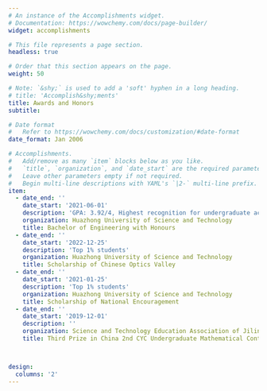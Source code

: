 ```yaml
---
# An instance of the Accomplishments widget.
# Documentation: https://wowchemy.com/docs/page-builder/
widget: accomplishments

# This file represents a page section.
headless: true

# Order that this section appears on the page.
weight: 50

# Note: `&shy;` is used to add a 'soft' hyphen in a long heading.
# title: 'Accomplish&shy;ments'
title: Awards and Honors
subtitle:

# Date format
#   Refer to https://wowchemy.com/docs/customization/#date-format
date_format: Jan 2006

# Accomplishments.
#   Add/remove as many `item` blocks below as you like.
#   `title`, `organization`, and `date_start` are the required parameters.
#   Leave other parameters empty if not required.
#   Begin multi-line descriptions with YAML's `|2-` multi-line prefix.
item:
  - date_end: ''
    date_start: '2021-06-01'
    description: 'GPA: 3.92/4, Highest recognition for undergraduate academic performance'
    organization: Huazhong University of Science and Technology
    title: Bachelor of Engineering with Honours
  - date_end: ''
    date_start: '2022-12-25'
    description: 'Top 1% students'
    organization: Huazhong University of Science and Technology
    title: Scholarship of Chinese Optics Valley
  - date_end: ''
    date_start: '2021-01-25'
    description: 'Top 1% students'
    organization: Huazhong University of Science and Technology
    title: Scholarship of National Encouragement 
  - date_end: ''
    date_start: '2019-12-01'
    description: ''
    organization: Science and Technology Education Association of Jilin Province
    title: Third Prize in China 2nd CYC Undergraduate Mathematical Contest in Modeling



design:
  columns: '2'
---
```


